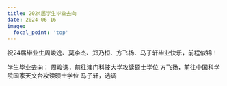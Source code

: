 ```yaml
---
title: 2024届学生毕业去向
date: 2024-06-16
image:
  focal_point: 'top'
---
```


祝24届毕业生周峻逸、莫李杰、郑乃桓、方飞扬、马子轩毕业快乐，前程似锦！

学生毕业去向：
周峻逸，前往澳门科技大学攻读硕士学位
方飞扬，前往中国科学院国家天文台攻读硕士学位
马子轩，选调

